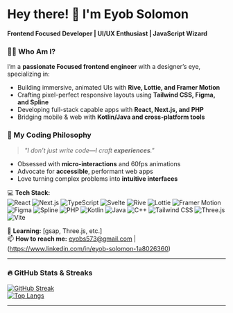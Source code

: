 # Hey there! 👋 I'm Eyob Solomon

**Frontend Focused Developer | UI/UX Enthusiast | JavaScript Wizard** 
### 👨‍💻 Who Am I?  
I’m a **passionate Focused frontend engineer** with a designer’s eye, specializing in:  
- Building immersive, animated UIs with **Rive, Lottie, and Framer Motion**  
- Crafting pixel-perfect responsive layouts using **Tailwind CSS, Figma, and Spline**  
- Developing full-stack capable apps with **React, Next.js, and PHP**  
- Bridging mobile & web with **Kotlin/Java and cross-platform tools**  

### 🎯 My Coding Philosophy  
> *"I don’t just write code—I craft **experiences**."*  
- Obsessed with **micro-interactions** and 60fps animations  
- Advocate for **accessible**, performant web apps  
- Love turning complex problems into **intuitive interfaces** 

💻 **Tech Stack:**  
![React](https://img.shields.io/badge/-React-61DAFB?logo=react&logoColor=black)
![Next.js](https://img.shields.io/badge/-Next.js-000000?logo=next.js&logoColor=white)
![TypeScript](https://img.shields.io/badge/-TypeScript-3178C6?logo=typescript&logoColor=white)
![Svelte](https://img.shields.io/badge/-Svelte-FF3E00?logo=svelte&logoColor=white)
![Rive](https://img.shields.io/badge/-Rive-FF7C4D?logo=rive&logoColor=white)
![Lottie](https://img.shields.io/badge/-Lottie-31D8FF?logo=airbnb&logoColor=white)
![Framer Motion](https://img.shields.io/badge/-Framer_Motion-0055FF?logo=framer&logoColor=white)
![Figma](https://img.shields.io/badge/-Figma-F24E1E?logo=figma&logoColor=white)
![Spline](https://img.shields.io/badge/-Spline-6CCEF5?logo=spline&logoColor=white)
![PHP](https://img.shields.io/badge/-PHP-777BB4?logo=php&logoColor=white)
![Kotlin](https://img.shields.io/badge/-Kotlin-7F52FF?logo=kotlin&logoColor=white)
![Java](https://img.shields.io/badge/-Java-007396?logo=java&logoColor=white)
![C++](https://img.shields.io/badge/-C++-00599C?logo=c%2B%2B&logoColor=white)
![Tailwind CSS](https://img.shields.io/badge/-Tailwind_CSS-06B6D4?logo=tailwind-css&logoColor=white)
![Three.js](https://img.shields.io/badge/-Three.js-000000?logo=three.js&logoColor=white)
![Vite](https://img.shields.io/badge/-Vite-646CFF?logo=vite&logoColor=white)
 
🌱 **Learning:** [gsap, Three.js, etc.]  
📫 **How to reach me:** eyobs573@gmail.com | (https://www.linkedin.com/in/eyob-solomon-1a8026360)  

---

### **🔥 GitHub Stats & Streaks**
[![GitHub Streak](https://streak-stats.demolab.com?user=eyob231&theme=radical&hide_border=true)](https://git.io/streak-stats)  
[![Top Langs](https://github-readme-stats.vercel.app/api/top-langs/?username=eyob231&layout=compact&theme=radical&hide_border=true)](https://github.com/anuraghazra/github-readme-stats)  

---
 
